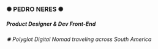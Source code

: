 <div>
  <h3> ✺ PEDRO NERES ✺ </h3>
  <h5>Product Designer & Dev Front-End</h5>
  <h6>✺ Polyglot Digital Nomad traveling across South America</h6>
</div>
